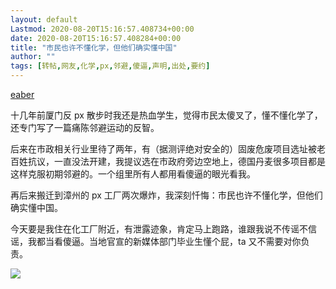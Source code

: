 ```yaml
---
layout: default
Lastmod: 2020-08-20T15:16:57.408734+00:00
date: 2020-08-20T15:16:57.408284+00:00
title: "市民也许不懂化学，但他们确实懂中国"
author: ""
tags: [转帖,网友,化学,px,邻避,傻逼,声明,出处,要约]
---
```


[eaber](https://weibo.com/ieaber)

十几年前厦门反 px 散步时我还是热血学生，觉得市民太傻叉了，懂不懂化学了，还专门写了一篇痛陈邻避运动的反智。

后来在市政相关行业里待了两年，有（据测评绝对安全的）固废危废项目选址被老百姓抗议，一直没法开建，我提议选在市政府旁边空地上，德国丹麦很多项目都是这样克服初期邻避的。一个组里所有人都用看傻逼的眼光看我。

再后来搬迁到漳州的 px 工厂两次爆炸，我深刻忏悔：市民也许不懂化学，但他们确实懂中国。

今天要是我住在化工厂附近，有泄露迹象，肯定马上跑路，谁跟我说不传谣不信谣，我都当看傻逼。当地官宣的新媒体部门毕业生懂个屁，ta 又不需要对你负责。

![](https://images.weserv.nl/?url=https%3A//qc-cache.kdnet.net/upload/2020/08/20/5f3e711475c36.jpg%3FimageView2/0/h/600%2520alt%3D)
